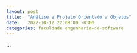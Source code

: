 ```yaml
---
layout: post
title:  "Análise e Projeto Orientado a Objetos"
date:   2022-10-12 22:08:00 -0300
categories: faculdade engenharia-de-software
---
```


...